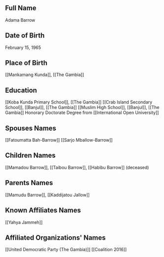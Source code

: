 ## Full Name
Adama Barrow

## Date of Birth
February 15, 1965

## Place of Birth
[[Mankamang Kunda]], [[The Gambia]]

## Education
[[Koba Kunda Primary School]], [[The Gambia]]
[[Crab Island Secondary School]], [[Banjul]], [[The Gambia]]
[[Muslim High School]], [[Banjul]], [[The Gambia]]
Honorary Doctorate Degree from [[International Open University]]

## Spouses Names
[[Fatoumatta Bah-Barrow]]
[[Sarjo Mballow-Barrow]]

## Children Names
[[Mamadou Barrow]], [[Taibou Barrow]], [[Habibu Barrow]] (deceased)
## Parents Names
[[Mamudu Barrow]], [[Kaddijatou Jallow]]

## Known Affiliates Names
[[Yahya Jammeh]]

## Affiliated Organizations' Names
[[United Democratic Party (The Gambia)]]
[[Coalition 2016]]